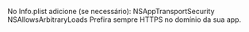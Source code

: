 No Info.plist adicione (se necessário):
<key>NSAppTransportSecurity</key>
<dict><key>NSAllowsArbitraryLoads</key><true/></dict>
Prefira sempre HTTPS no domínio da sua app.
